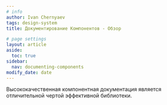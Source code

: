 ```yaml
---
# info
author: Ivan Chernyaev
tags: design-system
title: Документирование Компонентов - Обзор

# page settings
layout: article
aside:
  toc: true
sidebar:
  nav: documenting-components
modify_date: date
---
```


Высококачественная компонентная документация является отличительной чертой эффективной библиотеки. 
